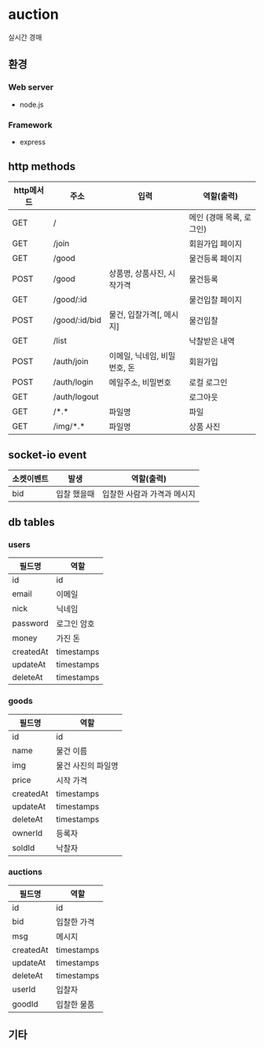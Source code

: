 # auction
실시간 경매
## 환경
### Web server
+ node.js
### Framework
+ express

## http methods
| http메서드   |      주소      |입력|  역할(출력) |
|-|-|-|-|
| GET    |/ ||메인 (경매 목록, 로그인)|
| GET    |/join    ||회원가입 페이지|
| GET    |/good    ||물건등록 페이지|
| POST   |/good    |상품명, 상품사진, 시작가격|물건등록|
| GET    |/good/:id||물건입찰 페이지|
| POST   |/good/:id/bid|물건, 입찰가격[, 메시지]|물건입찰|
| GET    |/list ||낙찰받은 내역|
| POST   |/auth/join    |이메일, 닉네임, 비밀번호, 돈|회원가입|
| POST   |/auth/login    |메일주소, 비밀번호|로컬 로그인|
| GET    |/auth/logout    ||로그아웃|
| GET    |/\*.\*    |파일명|파일|
| GET    |/img/\*.\*    |파일명|상품 사진|

## socket-io event
| 소켓이벤트   |      발생      |  역할(출력) |
|-|-|-|
|bid|입찰 했을때|입찰한 사람과 가격과 메시지|

## db tables
### users  
|필드명|역할|
|-|-|
|id|id|
|email|이메일|
|nick|닉네임|
|password|로그인 암호|
|money|가진 돈|
|createdAt|timestamps|
|updateAt|timestamps|
|deleteAt|timestamps|

### goods  
|필드명|역할|
|-|-|
|id|id|
|name|물건 이름|
|img|물건 사진의 파일명|
|price|시작 가격|
|createdAt|timestamps|
|updateAt|timestamps|
|deleteAt|timestamps|
|ownerId|등록자|
|soldId|낙찰자|

### auctions  
|필드명|역할|
|-|-|
|id|id|
|bid|입찰한 가격|
|msg|메시지|
|createdAt|timestamps|
|updateAt|timestamps|
|deleteAt|timestamps|
|userId|입찰자|
|goodId|입찰한 물품|

## 기타
